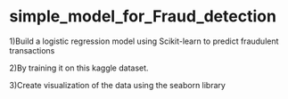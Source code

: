 # simple_model_for_Fraud_detection

1)Build a logistic regression model using Scikit-learn to predict fraudulent transactions 

2)By training it on this kaggle dataset. 

3)Create visualization of the data using the seaborn library 
